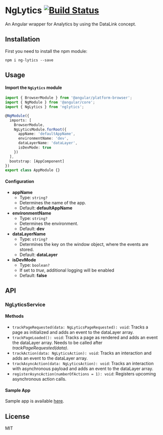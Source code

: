 # NgLytics [![Build Status](https://travis-ci.org/Raiffeisen-Schweiz/ng-lytics.svg?branch=master)](https://travis-ci.org/Raiffeisen-Schweiz/ng-lytics)

An Angular wrapper for Analytics by using the DataLink concept.

## Installation

First you need to install the npm module:

`npm i ng-lytics --save`

## Usage

#### Import the `NgLytics` module

```typescript
import { BrowserModule } from '@angular/platform-browser';
import { NgModule } from '@angular/core';
import { NgLytics } from 'nglytics';

@NgModule({
  imports: [
    BrowserModule,
    NgLyticsModule.forRoot({
      appName: 'defaultAppName',
      environmentName: 'dev',
      dataLayerName: 'dataLayer',
      isDevMode: true
    })
  ],
  bootstrap: [AppComponent]
})
export class AppModule {}
```

#### Configuration

- **appName**
  - Type: `string?`
  - Determines the name of the app.
  - Default: **defaultAppName**
- **environmentName**
  - Type: `string?`
  - Determines the environment.
  - Default: **dev**
- **dataLayerName**
  - Type: `string?`
  - Determines the key on the window object, where the events are stored.
  - Default: **dataLayer**
- **isDevMode**
  - Type: `boolean?`
  - If set to _true_, additional logging will be enabled
  - Default: **false**

## API

### NgLyticsService

#### Methods

- `trackPageRequested(data: NgLyticsPageRequested): void`: Tracks a page as initialized and adds an event to the dataLayer array.
- `trackPageLoaded(): void`: Tracks a page as rendered and adds an event the dataLayer array. Needs to be called after _trackPageRequested(data)_.
- `trackAction(data: NgLyticsAction): void`: Tracks an interaction and adds an event to the dataLayer array.
- `trackAsyncAction(data: NgLyticsAction): void`: Tracks an interaction with asynchronous payload and adds an event to the dataLayer array.
- `registerAsyncAction(numberOfActions = 1): void`: Registers upcoming asynchronous action calls.

#### Sample App
Sample app is available [here](https://github.com/Raiffeisen-Schweiz/ng-lytics/tree/master/projects/example/src/app).

## License
MIT
